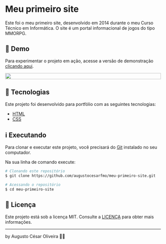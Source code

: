 # Meu primeiro site

Este foi o meu primeiro site, desenvolvido em 2014 durante o meu Curso Técnico em Informática. O site é um portal informacional de jogos do tipo MMORPG.

## 👀 Demo

Para experimentar o projeto em ação, acesse a versão de demonstração [clicando aqui](https://augustocesarfmo.github.io/meu-primeiro-site/).

<div style="display: flex; justify-content: center">
<img src="https://raw.githubusercontent.com/augustocesarfmo/meu-primeiro-site/main/fotos/web-screenshot.png" width="100%">
</div>

## 🚀 Tecnologias

Este projeto foi desenvolvido para portfólio com as seguintes tecnologias:

- [HTML](https://developer.mozilla.org/en-US/docs/Web/HTML)
- [CSS](https://developer.mozilla.org/en-US/docs/Web/CSS)

## ℹ️ Executando

Para clonar e executar este projeto, você precisará do [Git](https://git-scm.com) instalado no seu computador.

Na sua linha de comando execute:

```bash
# Clonando este repositório
$ git clone https://github.com/augustocesarfmo/meu-primeiro-site.git

# Acessando o repositório
$ cd meu-primeiro-site
```

## 📝 Licença

Este projeto está sob a licença MIT. Consulte a [LICENÇA](https://github.com/augustocesarfmo/meu-primeiro-site/blob/main/LICENSE.md) para obter mais informações.

---

by Augusto César Oliveira 👐🏼
